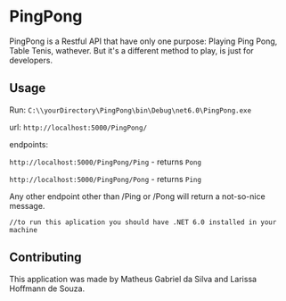 # PingPong

PingPong is a Restful API that have only one purpose: Playing Ping Pong, Table Tenis, wathever. But it's a different method to play, is just for developers.

## Usage

Run:  `C:\\yourDirectory\PingPong\bin\Debug\net6.0\PingPong.exe`

url: `http://localhost:5000/PingPong/`

endpoints: 

`http://localhost:5000/PingPong/Ping` - returns `Pong`

`http://localhost:5000/PingPong/Pong` - returns `Ping`

Any other endpoint other than /Ping or /Pong will return a not-so-nice message.

```
//to run this aplication you should have .NET 6.0 installed in your machine
```

## Contributing

This application was made by Matheus Gabriel da Silva and Larissa Hoffmann de Souza.
